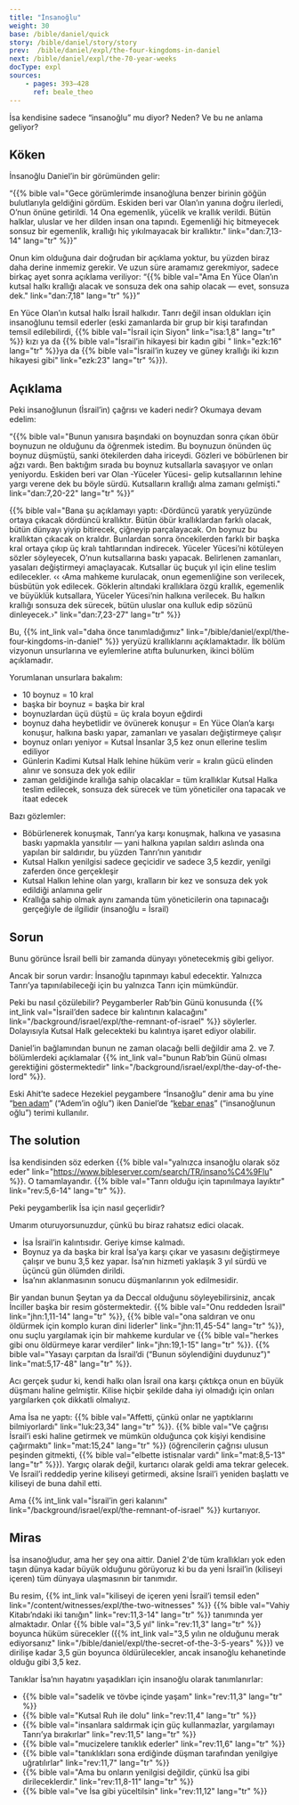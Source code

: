 ```yaml
---
title: "İnsanoğlu"
weight: 30
base: /bible/daniel/quick
story: /bible/daniel/story/story
prev:  /bible/daniel/expl/the-four-kingdoms-in-daniel
next: /bible/daniel/expl/the-70-year-weeks
docType: expl
sources:
    - pages: 393–428
      ref: beale_theo
---
```


İsa kendisine sadece “insanoğlu” mu diyor? Neden? Ve bu ne anlama geliyor?

## Köken

<a name="6abd"></a>
İnsanoğlu Daniel’in bir görümünden gelir:

“{{% bible val="Gece görümlerimde insanoğluna benzer birinin göğün bulutlarıyla geldiğini gördüm. Eskiden beri var Olan’ın yanına doğru ilerledi, O’nun önüne getirildi. 14 Ona egemenlik, yücelik ve krallık verildi. Bütün halklar, uluslar ve her dilden insan ona tapındı. Egemenliği hiç bitmeyecek sonsuz bir egemenlik, krallığı hiç yıkılmayacak bir krallıktır." link="dan:7,13-14" lang="tr" %}}”

Onun kim olduğuna dair doğrudan bir açıklama yoktur, bu yüzden biraz daha derine inmemiz gerekir. Ve uzun süre aramamız gerekmiyor, sadece birkaç ayet sonra açıklama veriliyor: “{{% bible val="Ama En Yüce Olan’ın kutsal halkı krallığı alacak ve sonsuza dek ona sahip olacak — evet, sonsuza dek." link="dan:7,18" lang="tr" %}}”

En Yüce Olan’ın kutsal halkı İsrail halkıdır. Tanrı değil insan oldukları için insanoğlunu temsil ederler (eski zamanlarda bir grup bir kişi tarafından temsil edilebilirdi, {{% bible val="İsrail için Siyon" link="isa:1,8" lang="tr" %}} kızı ya da {{% bible val="İsrail’in hikayesi bir kadın gibi " link="ezk:16" lang="tr" %}}ya da {{% bible val="İsrail’in kuzey ve güney krallığı iki kızın hikayesi gibi" link="ezk:23" lang="tr" %}}).

## Açıklama

<a name="487c"></a>
Peki insanoğlunun (İsrail’in) çağrısı ve kaderi nedir? Okumaya devam edelim:

“{{% bible val="Bunun yanısıra başındaki on boynuzdan sonra çıkan öbür boynuzun ne olduğunu da öğrenmek istedim. Bu boynuzun önünden üç boynuz düşmüştü, sanki ötekilerden daha iriceydi. Gözleri ve böbürlenen bir ağzı vardı. Ben baktığım sırada bu boynuz kutsallarla savaşıyor ve onları yeniyordu. Eskiden beri var Olan -Yüceler Yücesi- gelip kutsallarının lehine yargı verene dek bu böyle sürdü. Kutsalların krallığı alma zamanı gelmişti." link="dan:7,20-22" lang="tr" %}}”

{{% bible val="Bana şu açıklamayı yaptı: ‹Dördüncü yaratık yeryüzünde ortaya çıkacak dördüncü krallıktır. Bütün öbür krallıklardan farklı olacak, bütün dünyayı yiyip bitirecek, çiğneyip parçalayacak. On boynuz bu krallıktan çıkacak on kraldır. Bunlardan sonra öncekilerden farklı bir başka kral ortaya çıkıp üç kralı tahtlarından indirecek. Yüceler Yücesi’ni kötüleyen sözler söyleyecek, O’nun kutsallarına baskı yapacak. Belirlenen zamanları, yasaları değiştirmeyi amaçlayacak. Kutsallar üç buçuk yıl için eline teslim edilecekler. ‹‹ ‹Ama mahkeme kurulacak, onun egemenliğine son verilecek, büsbütün yok edilecek. Göklerin altındaki krallıklara özgü krallık, egemenlik ve büyüklük kutsallara, Yüceler Yücesi’nin halkına verilecek. Bu halkın krallığı sonsuza dek sürecek, bütün uluslar ona kulluk edip sözünü dinleyecek.›" link="dan:7,23-27" lang="tr" %}}

Bu, {{% int_link val="daha önce tanımladığımız" link="/bible/daniel/expl/the-four-kingdoms-in-daniel" %}} yeryüzü krallıklarını açıklamaktadır. İlk bölüm vizyonun unsurlarına ve eylemlerine atıfta bulunurken, ikinci bölüm açıklamadır.

Yorumlanan unsurlara bakalım:

- 10 boynuz = 10 kral
- başka bir boynuz = başka bir kral
- boynuzlardan üçü düştü = üç krala boyun eğdirdi
- boynuz daha heybetlidir ve övünerek konuşur = En Yüce Olan’a karşı konuşur, halkına baskı yapar, zamanları ve yasaları değiştirmeye çalışır
- boynuz onları yeniyor = Kutsal İnsanlar 3,5 kez onun ellerine teslim ediliyor
- Günlerin Kadimi Kutsal Halk lehine hüküm verir = kralın gücü elinden alınır ve sonsuza dek yok edilir
- zaman geldiğinde krallığa sahip olacaklar = tüm krallıklar Kutsal Halka teslim edilecek, sonsuza dek sürecek ve tüm yöneticiler ona tapacak ve itaat edecek

Bazı gözlemler:

- Böbürlenerek konuşmak, Tanrı’ya karşı konuşmak, halkına ve yasasına baskı yapmakla yansıtılır — yani halkına yapılan saldırı aslında ona yapılan bir saldırıdır, bu yüzden Tanrı’nın yanıtıdır
- Kutsal Halkın yenilgisi sadece geçicidir ve sadece 3,5 kezdir, yenilgi zaferden önce gerçekleşir
- Kutsal Halkın lehine olan yargı, kralların bir kez ve sonsuza dek yok edildiği anlamına gelir
- Krallığa sahip olmak aynı zamanda tüm yöneticilerin ona tapınacağı gerçeğiyle de ilgilidir (insanoğlu = İsrail)

## Sorun

<a name="6820"></a>
Bunu görünce İsrail belli bir zamanda dünyayı yönetecekmiş gibi geliyor.

Ancak bir sorun vardır: İnsanoğlu tapınmayı kabul edecektir. Yalnızca Tanrı’ya tapınılabileceği için bu yalnızca Tanrı için mümkündür.

Peki bu nasıl çözülebilir? Peygamberler Rab’bin Günü konusunda {{% int_link val="İsrail’den sadece bir kalıntının kalacağını" link="/background/israel/expl/the-remnant-of-israel" %}} söylerler. Dolayısıyla Kutsal Halk gelecekteki bu kalıntıya işaret ediyor olabilir.

Daniel’in bağlamından bunun ne zaman olacağı belli değildir ama 2. ve 7. bölümlerdeki açıklamalar {{% int_link val="bunun Rab’bin Günü olması gerektiğini göstermektedir" link="/background/israel/expl/the-day-of-the-lord" %}}.

Eski Ahit’te sadece Hezekiel peygambere “İnsanoğlu” denir ama bu yine “[ben adam](https://biblehub.com/interlinear/ezekiel/2-1.htm)” (“Adem’in oğlu”) iken Daniel’de “[kebar enas](https://biblehub.com/interlinear/daniel/7-13.htm)” (“insanoğlunun oğlu”) terimi kullanılır.

## The solution

<a name="e03e"></a>
İsa kendisinden söz ederken {{% bible val="yalnızca insanoğlu olarak söz eder" link="https://www.bibleserver.com/search/TR/insano%C4%9Flu" %}}. O tamamlayandır. {{% bible val="Tanrı olduğu için tapınılmaya layıktır" link="rev:5,6-14" lang="tr" %}}.

Peki peygamberlik İsa için nasıl geçerlidir?

Umarım oturuyorsunuzdur, çünkü bu biraz rahatsız edici olacak.

- İsa İsrail’in kalıntısıdır. Geriye kimse kalmadı.
- Boynuz ya da başka bir kral İsa’ya karşı çıkar ve yasasını değiştirmeye çalışır ve bunu 3,5 kez yapar. İsa’nın hizmeti yaklaşık 3 yıl sürdü ve üçüncü gün ölümden dirildi.
- İsa’nın aklanmasının sonucu düşmanlarının yok edilmesidir.

Bir yandan bunun Şeytan ya da Deccal olduğunu söyleyebilirsiniz, ancak İnciller başka bir resim göstermektedir. {{% bible val="Onu reddeden İsrail" link="jhn:1,11-14" lang="tr" %}}, {{% bible val="ona saldıran ve onu öldürmek için komplo kuran dini liderler" link="jhn:11,45-54" lang="tr" %}}, onu suçlu yargılamak için bir mahkeme kurdular ve {{% bible val="herkes gibi onu öldürmeye karar verdiler" link="jhn:19,1-15" lang="tr" %}}. {{% bible val="Yasayı çarpıtan da İsrail’di (“Bunun söylendiğini duydunuz”)" link="mat:5,17-48" lang="tr" %}}.

Acı gerçek şudur ki, kendi halkı olan İsrail ona karşı çıktıkça onun en büyük düşmanı haline gelmiştir. Kilise hiçbir şekilde daha iyi olmadığı için onları yargılarken çok dikkatli olmalıyız.

Ama İsa ne yaptı: {{% bible val="Affetti, çünkü onlar ne yaptıklarını bilmiyorlardı" link="luk:23,34" lang="tr" %}}. {{% bible val="Ve çağrısı İsrail’i eski haline getirmek ve mümkün olduğunca çok kişiyi kendisine çağırmaktı" link="mat:15,24" lang="tr" %}} (öğrencilerin çağrısı ulusun peşinden gitmekti, {{% bible val="elbette istisnalar vardı" link="mat:8,5-13" lang="tr" %}}). Yargıç olarak değil, kurtarıcı olarak geldi ama tekrar gelecek. Ve İsrail’i reddedip yerine kiliseyi getirmedi, aksine İsrail’i yeniden başlattı ve kiliseyi de buna dahil etti.

Ama {{% int_link val="İsrail’in geri kalanını" link="/background/israel/expl/the-remnant-of-israel" %}} kurtarıyor.

## Miras

<a name="8693"></a>
İsa insanoğludur, ama her şey ona aittir. Daniel 2'de tüm krallıkları yok eden taşın dünya kadar büyük olduğunu görüyoruz ki bu da yeni İsrail’in (kiliseyi içeren) tüm dünyaya ulaşmasının bir tanımıdır.

Bu resim, {{% int_link val="kiliseyi de içeren yeni İsrail’i temsil eden" link="/content/witnesses/expl/the-two-witnesses" %}} {{% bible val="Vahiy Kitabı’ndaki iki tanığın" link="rev:11,3-14" lang="tr" %}} tanımında yer almaktadır. Onlar {{% bible val="3,5 yıl" link="rev:11,3" lang="tr" %}} boyunca hüküm sürecekler ({{% int_link val="3,5 yılın ne olduğunu merak ediyorsanız" link="/bible/daniel/expl/the-secret-of-the-3-5-years" %}}) ve dirilişe kadar 3,5 gün boyunca öldürülecekler, ancak insanoğlu kehanetinde olduğu gibi 3,5 kez.

Tanıklar İsa’nın hayatını yaşadıkları için insanoğlu olarak tanımlanırlar:

- {{% bible val="sadelik ve tövbe içinde yaşam" link="rev:11,3" lang="tr" %}}
- {{% bible val="Kutsal Ruh ile dolu" link="rev:11,4" lang="tr" %}}
- {{% bible val="insanlara saldırmak için güç kullanmazlar, yargılamayı Tanrı’ya bırakırlar" link="rev:11,5" lang="tr" %}}
- {{% bible val="mucizelere tanıklık ederler" link="rev:11,6" lang="tr" %}}
- {{% bible val="tanıklıkları sona erdiğinde düşman tarafından yenilgiye uğratılırlar" link="rev:11,7" lang="tr" %}}
- {{% bible val="Ama bu onların yenilgisi değildir, çünkü İsa gibi dirileceklerdir." link="rev:11,8-11" lang="tr" %}}
- {{% bible val="ve İsa gibi yüceltilsin" link="rev:11,12" lang="tr" %}}
